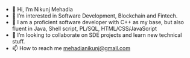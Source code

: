 - 👋 Hi, I’m Nikunj Mehadia
- 👀 I’m interested in Software Development, Blockchain and Fintech.
- 🌱 I am a proficient software developer with C++ as my base, but also fluent in Java, Shell script, PL/SQL, HTML/CSS/JavaScript
- 💞️ I’m looking to collaborate on SDE projects and learn new technical stuff.
- 📫 How to reach me mehadianikunj@gmail.com

<!---
Nikunj1311/Nikunj1311 is a ✨ special ✨ repository because its `README.md` (this file) appears on your GitHub profile.
You can click the Preview link to take a look at your changes.
--->
